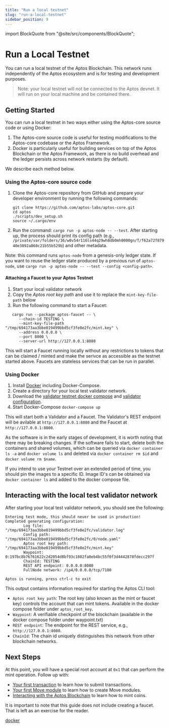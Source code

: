 ```yaml
---
title: "Run a local testnet"
slug: "run-a-local-testnet"
sidebar_position: 9
---
```

import BlockQuote from "@site/src/components/BlockQuote";

# Run a Local Testnet

You can run a local testnet of the Aptos Blockchain. This network runs independently of the Aptos ecosystem and is for testing and development purposes.

<BlockQuote type="info">
Note: your local testnet will not be connected to the Aptos devnet. It will run on your local machine and be contained there.
</BlockQuote>

## Getting Started

You can run a local testnet in two ways either using the Aptos-core source code or using Docker:
1. The Aptos-core source code is useful for testing modifications to the Aptos-core codebase or the Aptos Framework.
2. Docker is particularly useful for building services on top of the Aptos Blockchain or the Aptos Framework, as there is no build overhead and the ledger persists across network restarts (by default).

We describe each method below.

### Using the Aptos-core source code

1. Clone the Aptos-core repository from GitHub and prepare your developer environment by running the following commands:

    ```
    git clone https://github.com/aptos-labs/aptos-core.git
    cd aptos
    ./scripts/dev_setup.sh
    source ~/.cargo/env
    ```
2. Run the command: `cargo run -p aptos-node -- --test`. After starting up, the process should print its config path (e.g., `/private/var/folders/36/w0v54r116ls44q29wh8db0mh0000gn/T/f62a72f87940e3892a860c21b55b529b`) and other metadata.

Note: this command runs `aptos-node` from a genesis-only ledger state. If you want to reuse the ledger state produced by a previous run of `aptos-node`, use `cargo run -p aptos-node -- --test --config <config-path>`.

#### Attaching a Faucet to your Aptos Testnet

1. Start your local validator network
2. Copy the *Aptos root key path* and use it to replace the `mint-key-file-path` below 
3. Run the following command to start a Faucet:
```
   cargo run --package aptos-faucet -- \
      --chain-id TESTING \
      --mint-key-file-path "/tmp/694173aa3bbe019499bbd5cf3fe0e2fc/mint.key" \
      --address 0.0.0.0 \
      --port 8000 \
      --server-url http://127.0.0.1:8080
```

This will start a Faucet running locally without any restrictions to tokens that can be claimed / minted and make the serivce as accessible as the testnet started above. Faucets are stateless services that can be run in parallel.

### Using Docker

1. Install [Docker](docker) including Docker-Compose.
2. Create a directory for your local test validator network.
3. Download the [validator testnet docker compose](https://github.com/aptos-labs/aptos-core/blob/main/docker/compose/validator-testnet/docker-compose.yaml) and [validator configuration](https://github.com/aptos-labs/aptos-core/blob/main/docker/compose/validator-testnet/validator_node_template.yaml).
4. Start Docker-Compose `docker-compose up`

This will start both a Validator and a Faucet. The Validator's REST endpoint will be avilable at `http://127.0.0.1:8080` and the Faucet at `http://127.0.0.1:8000`.

As the software is in the early stages of development, it is worth noting that there may be breaking changes. If the software fails to start, delete both the containers and shared volumes, which can be queried via `docker container ls -a` and `docker volume ls` and deleted via `docker container rm $id` and `docker volume rm $name`.

If you intend to use your Testnet over an extended period of time, you should pin the images to a specific ID. Image ID's can be obtained via `docker container ls` and added to the docker compose file.


## Interacting with the local test validator network
After starting your local test validator network, you should see the following:

```
Entering test mode, this should never be used in production!
Completed generating configuration:
        Log file: "/tmp/694173aa3bbe019499bbd5cf3fe0e2fc/validator.log"
        Config path: "/tmp/694173aa3bbe019499bbd5cf3fe0e2fc/0/node.yaml"
        Aptos root key path: "/tmp/694173aa3bbe019499bbd5cf3fe0e2fc/mint.key"
        Waypoint: 0:197bc8b76761622c2d2054d8bf93c1802fa0eb4bc55f0f3d4442878fdecc297f
        ChainId: TESTING
        REST API endpoint: 0.0.0.0:8080
        FullNode network: /ip4/0.0.0.0/tcp/7180

Aptos is running, press ctrl-c to exit
```

This output contains information required for starting the Aptos CLI tool:
* `Aptos root key path`: The root key (also known as the mint or faucet key) controls the account that can mint tokens. Available in the docker compose folder under `aptos_root_key`.
* `Waypoint`: A verifiable checkpoint of the blockchain (available in the docker compose folder under waypoint.txt)
* `REST endpoint`: The endpoint for the REST service, e.g., `http://127.0.0.1:8080`.
* `ChainId`: The chain id uniquely distinguishes this network from other blockchain networks.

## Next Steps

At this point, you will have a special root account at `0x1` that can perform the mint operation. Follow up with: 

* [Your first transaction](/tutorials/your-first-transaction) to learn how to submit transactions.
* [Your first Move module](/tutorials/your-first-move-module) to learn how to create Move modules.
* [Interacting with the Aptos Blockchain](/transactions/interacting-with-the-aptos-blockchain) to learn how to mint coins.

It is important to note that this guide does not include creating a faucet. That is left as an exercise for the reader.

[docker](https://docs.docker.com/get-docker/)

